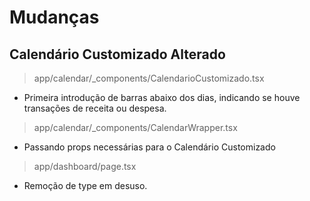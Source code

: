 # Mudanças
## Calendário Customizado Alterado
> app/calendar/_components/CalendarioCustomizado.tsx
- Primeira introdução de barras abaixo dos dias, indicando se houve transações de receita ou despesa.
> app/calendar/_components/CalendarWrapper.tsx
- Passando props necessárias para o Calendário Customizado
> app/dashboard/page.tsx
- Remoção de type em desuso. 
